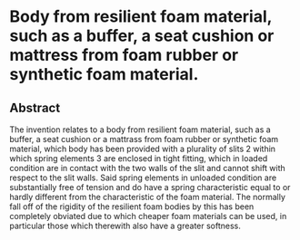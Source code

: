 # Body from resilient foam material, such as a buffer, a seat cushion or mattress from foam rubber or synthetic foam material.

## Abstract
The invention relates to a body from resilient foam material, such as a buffer, a seat cushion or a mattrass from foam rubber or synthetic foam material, which body has been provided with a plurality of slits 2 within which spring elements 3 are enclosed in tight fitting, which in loaded condition are in contact with the two walls of the slit and cannot shift with respect to the slit walls. Said spring elements in unloaded condition are substantially free of tension and do have a spring characteristic equal to or hardly different from the characteristic of the foam material. The normally fall off of the rigidity of the resilient foam bodies by this has been completely obviated due to which cheaper foam materials can be used, in particular those which therewith also have a greater softness.